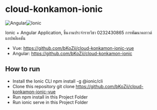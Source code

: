 # cloud-konkamon-ionic

![Angular](https://img.shields.io/badge/Angular-DD0031?style=for-the-badge&logo=angular&logoColor=white)![Ionic](https://img.shields.io/badge/Ionic-3880FF?style=for-the-badge&logo=ionic&logoColor=white)

Ionic + Angular Application, ชิ้นงานประจำรายวิชา 0232430865 การพัฒนาคลาวด์แอปพลิเคชัน

- Vue: <https://github.com/bKoZii/cloud-konkamon-ionic-vue>
- Angular: <https://github.com/bKoZii/cloud-konkamon-ionic>

## How to run

- Install the Ionic CLI npm install -g @ionic/cli
- Clone this repository git clone <https://github.com/bKoZii/cloud-konkamon-ionic-vue>
- Run npm install in this Project Folder
- Run ionic serve in this Project Folder

